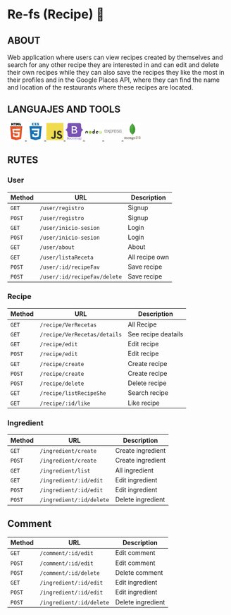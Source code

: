 # Re-fs (Recipe) 🥘

## ABOUT

<p> Web application where users can view recipes created by themselves and search for any other recipe they are interested in and can edit and delete their own recipes while they can also save the recipes they like the most in their profiles and in the Google Places API, where they can find the name and location of the restaurants where these recipes are located.</p>

## LANGUAJES AND TOOLS

<p align="left">
 
 <a href="https://www.w3.org/html/" target="_blank" rel="noreferrer"> 
  <img  src="https://raw.githubusercontent.com/devicons/devicon/master/icons/html5/html5-original-wordmark.svg" alt="html5" width="40" height="40"/> 
 </a>

 <a href="https://www.w3schools.com/css/" target="_blank" rel="noreferrer"> 
  <img src="https://github.com/devicons/devicon/raw/master/icons/css3/css3-plain-wordmark.svg" title="CSS3" alt="CSS" width="40" height="40" style="max-width: 100%;">
 </a>
 
 <a href="https://developer.mozilla.org/en-US/docs/Web/JavaScript" target="_blank" rel="noreferrer"> 
  <img src="https://raw.githubusercontent.com/devicons/devicon/master/icons/javascript/javascript-original.svg" alt="javascript" width="40" height="40"/>  </a>

<a href="https://getbootstrap.com" target="_blank" rel="noreferrer"> 
 <img src="https://raw.githubusercontent.com/devicons/devicon/master/icons/bootstrap/bootstrap-plain-wordmark.svg" alt="bootstrap" width="40" height="40"/> </a>
 
<a href="https://nodejs.org" target="_blank" rel="noreferrer"> 
 <img src="https://raw.githubusercontent.com/devicons/devicon/master/icons/nodejs/nodejs-original-wordmark.svg" alt="nodejs" width="40" height="40"/> 
 </a> 
 
<a href="https://expressjs.com" target="_blank" rel="noreferrer"> 
 <img src="https://raw.githubusercontent.com/devicons/devicon/master/icons/express/express-original-wordmark.svg" alt="express" width="40" height="40"/> </a>
 
 <a href="https://www.mongodb.com/" target="_blank" rel="noreferrer"> 
  <img src="https://raw.githubusercontent.com/devicons/devicon/master/icons/mongodb/mongodb-original-wordmark.svg" alt="mongodb" width="40" height="40"/>  </a>
 
</p>


## RUTES


### User

| Method | URL | Description |
|--------|-----|-------------|
| `GET` | `/user/registro` | Signup|
| `POST`| `/user/registro` | Signup |
| `GET` | `/user/inicio-sesion` | Login |
| `POST`| `/user/inicio-sesion` | Login |
| `GET` | `/user/about` | About |
| `GET` | `/user/listaReceta` | All recipe own |
| `POST` | `/user/:id/recipeFav` | Save recipe |
| `POST` | `/user/:id/recipeFav/delete` | Save recipe |


### Recipe

| Method | URL | Description |
|--------|-----|-------------|
| `GET` | `/recipe/VerRecetas` | All Recipe |
| `GET` | `/recipe/VerRecetas/details` | See recipe deatails |
| `GET` |	`/recipe/edit` | Edit recipe | 
| `POST`| `/recipe/edit` | Edit recipe |
| `GET` | `/recipe/create`| Create recipe |
| `POST`| `/recipe/create`| Create recipe |
| `POST`| `/recipe/delete`| Delete recipe | 
| `GET`| `/recipe/listRecipeShe`| Search recipe | 
| `GET`| `/recipe/:id/like`| Like recipe | 


### Ingredient

| Method | URL | Description |
|--------|-----|-------------|
| `GET` | `/ingredient/create` | Create ingredient |
| `POST`| `/ingredient/create` | Create ingredient |
| `GET` | `/ingredient/list` | All ingredient |
| `GET` |	`/ingredient/:id/edit` | Edit ingredient |
| `POST` |	`/ingredient/:id/edit` | Edit ingredient |
| `POST`| `/ingredient/:id/delete` | Delete ingredient |

## Comment

| Method | URL | Description |
|--------|-----|-------------|
| `GET` | `/comment/:id/edit` | Edit comment |
| `POST`| `/comment/:id/edit` | Edit comment |
| `POST` | `/comment/:id/delete` | Delete comment |
| `GET` |	`/ingredient/:id/edit` | Edit ingredient |
| `POST` |	`/ingredient/:id/edit` | Edit ingredient |
| `POST`| `/ingredient/:id/delete` | Delete ingredient |




